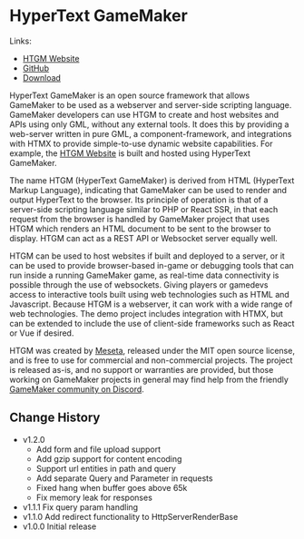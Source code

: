 # HyperText GameMaker

Links:
* [HTGM Website](https://htgm.meseta.dev)
* [GitHub](https://github.com/meseta/htgm)
* [Download](https://github.com/meseta/htgm/releases)

HyperText GameMaker is an open source framework that allows GameMaker to be used as a webserver and server-side scripting language. GameMaker developers can use HTGM to create and host websites and APIs using only GML, without any external tools. It does this by providing a web-server written in pure GML, a component-framework, and integrations with HTMX to provide simple-to-use dynamic website capabilities. For example, the [HTGM Website](https://htgm.meseta.dev) is built and hosted using HyperText GameMaker.

The name HTGM (HyperText GameMaker) is derived from HTML (HyperText Markup Language), indicating that GameMaker can be used to render and output HyperText to the browser. Its principle of operation is that of a server-side scripting language similar to PHP or React SSR, in that each request from the browser is handled by GameMaker project that uses HTGM which renders an HTML document to be sent to the browser to display. HTGM can act as a REST API or Websocket server equally well.

HTGM can be used to host websites if built and deployed to a server, or it can be used to provide browser-based in-game or debugging tools that can run inside a running GameMaker game, as real-time data connectivity is possible through the use of websockets. Giving players or gamedevs access to interactive tools built using web technologies such as HTML and Javascript. Because HTGM is a webserver, it can work with a wide range of web technologies. The demo project includes integration with HTMX, but can be extended to include the use of client-side frameworks such as React or Vue if desired.

HTGM was created by [Meseta](https://meseta.dev), released under the MIT open source license, and is free to use for commercial and non-commercial projects. The project is released as-is, and no support or warranties are provided, but those working on GameMaker projects in general may find help from the friendly [GameMaker community on Discord](https://discord.gg/gamemaker).

## Change History
* v1.2.0
  * Add form and file upload support
  * Add gzip support for content encoding
  * Support url entities in path and query
  * Add separate Query and Parameter in requests
  * Fixed hang when buffer goes above 65k
  * Fix memory leak for responses
* v1.1.1 Fix query param handling
* v1.1.0 Add redirect functionality to HttpServerRenderBase
* v1.0.0 Initial release